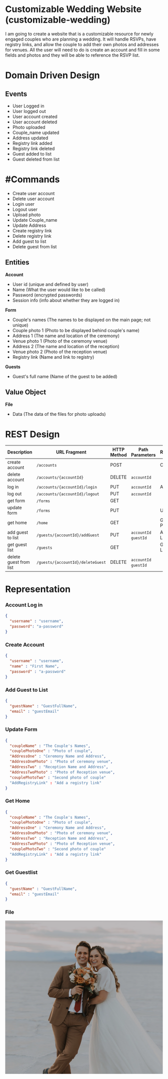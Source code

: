 # Customizable Wedding Website (customizable-wedding)
I am going to create a website that is a customizable resource for newly engaged couples who are planning a wedding.  It will handle RSVPs, have registry links, and allow the couple to add their own photos and addresses for venues.  All the user will need to do is create an account and fill in some fields and photos and they will be able to reference the RSVP list. 

# Domain Driven Design
## Events
- User Logged in 
- User logged out
- User account created
- User account deleted
- Photo uploaded
- Couple_name updated
- Address updated
- Registry link added
- Registry link deleted
- Guest added to list
- Guest deleted from list

# #Commands
- Create user account
- Delete user account
- Login user
- Logout user
- Upload photo
- Update Couple_name
- Update Address
- Create registry link
- Delete registry link
- Add guest to list
- Delete guest from list

## Entities
**Account**
- User id (unique and defined by user)
- Name (What the user would like to be called)
- Password (encrypted passwords)
- Session info (info about whether they are logged in)

**Form**
- Couple's names (The names to be displayed on the main page; not unique)
- Couple photo 1 (Photo to be displayed behind couple's name)
- Address 1 (The name and location of the ceremony)
- Venue photo 1 (Photo of the ceremony venue)
- Address 2 (The name and location of the reception)
- Venue photo 2 (Photo of the reception venue)
- Registry link (Name and link to registry)

**Guests**
- Guest's full name (Name of the guest to be added)

## Value Object
**File**
- Data (The data of the files for photo uploads)

# REST Design
| Description | URL Fragment | HTTP Method | Path Parameters | Representations |
| ----------- | ------------ | ----------- | --------------- | --------------- |
| create account | `/accounts` | POST | | Create Account |
| delete account | `/accounts/{accountId}` | DELETE | `accountId` | |
| log in | `/accounts/{accountId}/login` | PUT | `accountId` | Account Log In |
| log out | `/accounts/{accountId}/logout` | PUT | `accountId` | |
| get form | `/forms` | GET | | |
| update form | `/forms` | PUT | | Update Form |
| get home | `/home` | GET | | Get the Home Page |
| add guest to list | `/guests/{accountId}/addGuest` | PUT |  `accountId` `guestId`  | Add Guest to List |
| get guest list | `/guests` | GET | | Get the Guest List |
| delete guest from list | `/guests/{accountId}/deleteGuest` | DELETE | `accountId` `guestId` | |

# Representation

### Account Log in

```json
{
  "username" : "username",
  "password": "a-password"
}
```

### Create Account
```json
{
  "username" : "username",
  "name" : "First Name",
  "password" : "a-password"
}
```

### Add Guest to List
```json
{
  "guestName" : "GuestFullName",
  "email" : "guestEmail"
}
```

### Update Form
```json
{
  "coupleName" : "The Couple's Names",
  "couplePhotoOne" : "Photo of couple",
  "AddressOne" : "Ceremony Name and Address",
  "AddressOnePhoto" : "Photo of ceremony venue",
  "AddressTwo" : "Reception Name and Address",
  "AddressTwoPhoto" : "Photo of Reception venue",
  "couplePhotoTwo" : "Second photo of couple"
  "AddRegistryLink" : "Add a registry link"
}
```
### Get Home
```json
{
  "coupleName" : "The Couple's Names",
  "couplePhotoOne" : "Photo of couple",
  "AddressOne" : "Ceremony Name and Address",
  "AddressOnePhoto" : "Photo of ceremony venue",
  "AddressTwo" : "Reception Name and Address",
  "AddressTwoPhoto" : "Photo of Reception venue",
  "couplePhotoTwo" : "Second photo of couple"
  "AddRegistryLink" : "Add a registry link"
}
```
### Get Guestlist
```json
{
  "guestName" : "GuestFullName",
  "email" : "guestEmail"
}
```

### File
<img src="CouplePhoto1.png"/>
